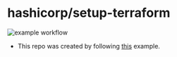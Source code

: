 # hashicorp/setup-terraform

![example workflow](https://github.com/chavo1/terraform-github-actions-demo/actions/workflows/terraform.yml/badge.svg)

- This repo was created by following [this](https://www.terraform.io/docs/github-actions/setup-terraform.html#github-actions-workflow-yaml) example.
